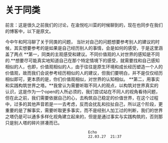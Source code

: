 # 关于同类

前言：这是很久之前我们的讨论，在渝悦吃川菜的时候聊到的，现在也同步在我们的博客中，以下是原文。

今中午和阿冯聊了关于同类的问题，
当针对自己的问题想要参考别人的建议的时候，其实想要参考的是如果是自己经历别人的事情，会是如何的感受，于是这里涵盖了两点
**第一，同类的主观感受和建议。不同价值观的人对世界的感知是不同的.**想要尽可能真实地知道自己在那个特定情境下的感受，就需要找和自己感知相似的人，也即，价值观相似的人，由于往往是原生环境和成长经历塑造一个人的价值观，故而我们会说参考经历相似的人的建议，但我们要明白，并不是仅仅经历相似即可，更本质的是，你们价值观相似，对世界的认知相似。
**第二，用事实和实践构筑世界之塔。**我曾认为需要听取不同人的观点，以构筑对世界真实的认识，这是作为一个open的人所必须的，我们尝试站在不同人的视角看待问题，但在此之前，我们需要依据自己的心，去构筑自己稳定的价值世界，在这个过程中，过多的其他声音若是一一去考虑，反而会扰乱和拉扯自己，所以这个阶段，更重要的是了解事实，需要听取更多事实，而不是经别人加工过的判断，我们的世界之塔仍是可以通多多样化视角建立起来的，但是是通过事实与实践构筑的，否则那只是别人塔的碎片拼凑而已。

                                         Echo  
                                         22.03.27  21:37
                                        

